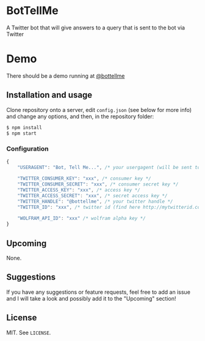 # BotTellMe
A Twitter bot that will give answers to a query that is sent to the bot via Twitter

# Demo
There should be a demo running at [@bottellme](https://twitter.com/bottellme)

## Installation and usage

Clone repository onto a server, edit ```config.json``` (see below for more info) and change any options, and then, in the repository folder:
```sh
$ npm install
$ npm start
```

### Configuration
```js
{
    "USERAGENT": "Bot, Tell Me...", /* your usergagent (will be sent to duckduckgo) */
    
    "TWITTER_CONSUMER_KEY": "xxx", /* consumer key */
    "TWITTER_CONSUMER_SECRET": "xxx", /* consumer secret key */
    "TWITTER_ACCESS_KEY": "xxx", /* access key */
    "TWITTER_ACCESS_SECRET": "xxx", /* secret access key */
    "TWITTER_HANDLE": "@bottellme", /* your twitter handle */
    "TWITTER_ID": "xxx", /* twitter id (find here http://mytwitterid.com/) */
    
    "WOLFRAM_API_ID": "xxx" /* wolfram alpha key */
}
```

## Upcoming
None.

## Suggestions
If you have any suggestions or feature requests, feel free to add an issue and I will take a look and possibly add it to the "Upcoming" section!

## License

MIT. See `LICENSE`.
